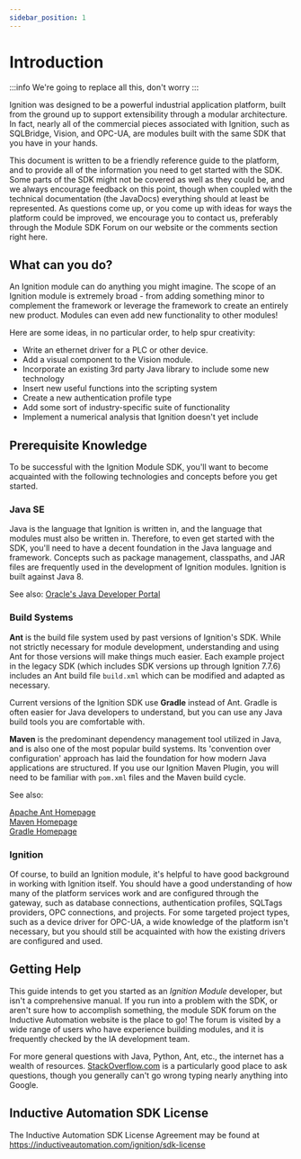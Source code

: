 ```yaml
---
sidebar_position: 1
---
```


# Introduction

:::info
We're going to replace all this, don't worry
:::

Ignition was designed to be a powerful industrial application platform, built from the ground up to support extensibility through a modular architecture. In fact, nearly all of the commercial pieces associated with Ignition, such as SQLBridge, Vision, and OPC-UA, are modules built with the same SDK that you have in your hands.

This document is written to be a friendly reference guide to the platform, and to provide all of the information you need to get started with the SDK. Some parts of the SDK might not be covered as well as they could be, and we always encourage feedback on this point, though when coupled with the technical documentation (the JavaDocs) everything should at least be represented. As questions come up, or you come up with ideas for ways the platform could be improved, we encourage you to contact us, preferably through the Module SDK Forum on our website or the comments section right here.

## What can you do?

An Ignition module can do anything you might imagine. The scope of an Ignition module is extremely broad - from adding something minor to complement the framework or leverage the framework to create an entirely new product. Modules can even add new functionality to other modules!


Here are some ideas, in no particular order, to help spur creativity:

* Write an ethernet driver for a PLC or other device.
* Add a visual component to the Vision module.
* Incorporate an existing 3rd party Java library to include some new technology 
* Insert new useful functions into the scripting system
* Create a new authentication profile type
* Add some sort of industry-specific suite of functionality 
* Implement a numerical analysis that Ignition doesn't yet include

## Prerequisite Knowledge
<!--
The Prerequisite Knowledge section can be transformed to also list all the third-party systems that we will be mentioning in later sections, as a sort of index.This can also be were we will say which options our guide will favor, like although we will make note of Maven throughout, the focus will be around Gradle, etc. - NB 
-->
To be successful with the Ignition Module SDK, you'll want to become acquainted with the following technologies and concepts before you get started.

### Java SE
Java is the language that Ignition is written in, and the language that modules must also be written in. Therefore, to even get started with the SDK, you'll need to have a decent foundation in the Java language and framework. Concepts such as package management, classpaths, and JAR files are frequently used in the development of Ignition modules. Ignition is built against Java 8. 

See also:  [Oracle's Java Developer Portal](http://www.oracle.com/technetwork/java/index.html)

### Build Systems

**Ant** is the build file system used by past versions of Ignition's SDK.  While not strictly necessary for module development, understanding and using Ant for those versions will make things much easier.  Each example project in the legacy SDK (which includes SDK versions up through Ignition 7.7.6) includes an Ant build file `build.xml` which can be modified and adapted as necessary.

Current versions of the Ignition SDK use **Gradle** instead of Ant. Gradle is often easier for Java developers to understand, but you can use any Java build tools you are comfortable with.

**Maven** is the predominant dependency management tool utilized in Java, and is also one of the most popular build systems.  Its 'convention over configuration' approach has laid the foundation for how modern Java applications are structured.  If you use our Ignition Maven Plugin, you will need to be familiar with `pom.xml` files and the Maven build cycle.

See also:

[Apache Ant Homepage](http://ant.apache.org/)  
[Maven Homepage](http://maven.apache.org/)    
[Gradle Homepage](http://www.gradle.org/)

### Ignition
Of course, to build an Ignition module, it's helpful to have good background in working with Ignition itself. You should have a good understanding of how many of the platform services work and are configured through the gateway, such as database connections, authentication profiles, SQLTags providers, OPC connections, and projects. For some targeted project types, such as a device driver for OPC-UA, a wide knowledge of the platform isn't necessary, but you should still be acquainted with how the existing drivers are configured and used.

## Getting Help
This guide intends to get you started as an *Ignition Module* developer, but isn't a comprehensive manual.  If you run into a problem with the SDK, or aren't sure how to accomplish something, the module SDK forum on the Inductive Automation website is the place to go! The forum is visited by a wide range of users who have experience building modules, and it is frequently checked by the IA development team.

For more general questions with Java, Python, Ant, etc., the internet has a wealth of resources.  [StackOverflow.com](http://www.stackoverflow.com/) is a particularly good place to ask questions, though you generally can't go wrong typing nearly anything into Google.

## Inductive Automation SDK License
The Inductive Automation SDK License Agreement may be found at https://inductiveautomation.com/ignition/sdk-license